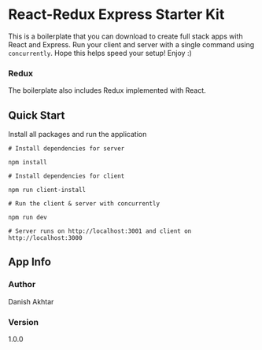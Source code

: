 # React-Redux Express Starter Kit

This is a boilerplate that you can download to create full stack apps with React and Express. Run your client and server with a single command using `concurrently`. Hope this helps speed your setup! Enjoy :)

### Redux
The boilerplate also includes Redux implemented with React.

## Quick Start

Install all packages and run the application

`# Install dependencies for server`

`npm install`

`# Install dependencies for client`

`npm run client-install`

`# Run the client & server with concurrently`

`npm run dev`

`# Server runs on http://localhost:3001 and client on http://localhost:3000`

## App Info

### Author
Danish Akhtar

### Version
1.0.0
